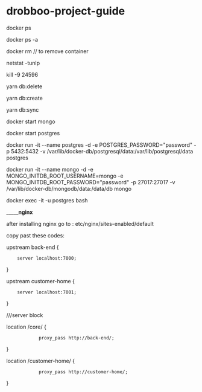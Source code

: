 # drobboo-project-guide

docker ps

docker ps -a

docker rm <id> // to remove container

netstat -tunlp

kill -9 24596

yarn db:delete

yarn db:create

yarn db:sync

docker start mongo
 
docker start postgres

docker run -it --name postgres -d -e POSTGRES_PASSWORD="password" -p 5432:5432 -v /var/lib/docker-db/postgresql/data:/var/lib/postgresql/data postgres

docker run -it --name mongo -d -e MONGO_INITDB_ROOT_USERNAME=mongo -e MONGO_INITDB_ROOT_PASSWORD="password" -p 27017:27017 -v /var/lib/docker-db/mongodb/data:/data/db mongo

docker exec -it -u postgres bash
 
_________nginx____

after installing nginx go to : etc/nginx/sites-enabled/default

copy past these codes: 

upstream back-end {

        server localhost:7000;

}


upstream customer-home {

        server localhost:7001;

}


///server block 


location /core/ {

                proxy_pass http://back-end/;

}


location /customer-home/ {

                proxy_pass http://customer-home/;

}


